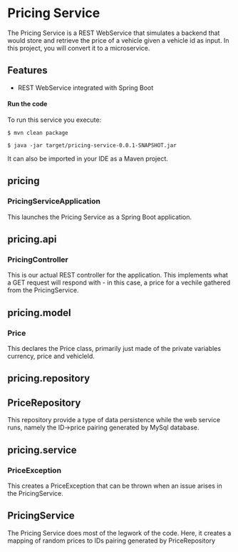 # Pricing Service

The Pricing Service is a REST WebService that simulates a backend that
would store and retrieve the price of a vehicle given a vehicle id as
input. In this project, you will convert it to a microservice.


## Features

- REST WebService integrated with Spring Boot

#### Run the code

To run this service you execute:

```
$ mvn clean package
```

```
$ java -jar target/pricing-service-0.0.1-SNAPSHOT.jar
```

It can also be imported in your IDE as a Maven project.

## pricing
### PricingServiceApplication
This launches the Pricing Service as a Spring Boot application.

## pricing.api
### PricingController
This is our actual REST controller for the application. This implements what a GET request will respond with - in this case, a price for a vechile gathered from the PricingService.

## pricing.model
### Price
This declares the Price class, primarily just made of the private variables currency, price and vehicleId.

## pricing.repository
## PriceRepository
This repository provide a type of data persistence while the web service runs, namely the ID->price pairing generated by MySql database.

## pricing.service
### PriceException
This creates a PriceException that can be thrown when an issue arises in the PricingService.

## PricingService
The Pricing Service does most of the legwork of the code. Here, it creates a mapping of random prices to IDs pairing generated by PriceRepository


